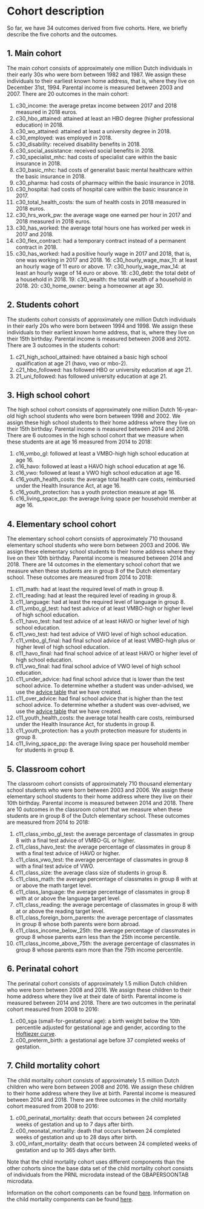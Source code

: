 # Cohort description
So far, we have 34 outcomes derived from five cohorts. Here, we briefly describe the five cohorts and the outcomes. 

## 1. Main cohort
The main cohort consists of approximately one million Dutch individuals in their early 30s who were born between 1982 and 1987. We assign these individuals to their earliest known home address, that is, where they live on December 31st, 1994. Parental income is measured between 2003 and 2007. There are 20 outcomes in the main cohort:

1. c30_income: the average pretax income between 2017 and 2018 measured in 2018 euros.
2. c30_hbo_attained: attained at least an HBO degree (higher professional education) in 2018.
3. c30_wo_attained: attained at least a university degree in 2018.
4. c30_employed: was employed in 2018.
5. c30_disability: received disability benefits in 2018. 
6. c30_social_assistance: received social benefits in 2018.
7. c30_specialist_mhc: had costs of specialist care within the basic insurance in 2018.
8. c30_basic_mhc: had costs of generalist basic mental healthcare within the basic insurance in 2018. 
9. c30_pharma: had costs of pharmacy within the basic insurance in 2018.
10. c30_hospital: had costs of hospital care within the basic insurance in 2017.
11. c30_total_health_costs: the sum of health costs in 2018 measured in 2018 euros.
12. c30_hrs_work_pw: the average wage one earned per hour in 2017 and 2018 measured in 2018 euros.
13. c30_has_worked: the average total hours one has worked per week in 2017 and 2018.
14. c30_flex_contract: had a temporary contract instead of a permanent contract in 2018. 
15. c30_has_worked: had a positive hourly wage in 2017 and 2018, that is, one was working in 2017 and 2018.
16: c30_hourly_wage_max_11: at least an hourly wage of 11 euro or above. 
17: c30_hourly_wage_max_14: at least an hourly wage of 14 euro or above. 
18: c30_debt: the total debt of a household in 2018. 
19: c30_wealth: the total wealth of a household in 2018. 
20: c30_home_owner: being a homeowner at age 30. 

## 2. Students cohort
The students cohort consists of approximately one million Dutch individuals in their early 20s who were born between 1994 and 1998. We assign these individuals to their earliest known home address, that is, where they live on their 15th birthday. Parental income is measured between 2008 and 2012. There are 3 outcomes in the students cohort:

1. c21_high_school_attained: have obtained a basic high school qualification at age 21 (havo, vwo or mbo-2). 
2. c21_hbo_followed: has followed HBO or university education at age 21. 
3. 21_uni_followed: has followed university education at age 21.

## 3. High school cohort
The high school cohort consists of approximately one million Dutch 16-year-old high school students who were born between 1998 and 2002. We assign these high school students to their home address where they live on their 15th birthday. Parental income is measured between 2014 and 2018. There are 6 outcomes in the high school cohort that we measure when these students are at age 16 measured from 2014 to 2018:

1. c16_vmbo_gl: followed at least a VMBO-high high school education at age 16.
2. c16_havo: followed at least a HAVO high school education at age 16.
3. c16_vwo: followed at least a VWO high school education at age 16.
4. c16_youth_health_costs: the average total health care costs, reimbursed under the Health Insurance Act, at age 16. 
5. c16_youth_protection: has a youth protection measure at age 16. 
6. c16_living_space_pp: the average living space per household member at age 16. 

## 4. Elementary school cohort
The elementary school cohort consists of approximately 710 thousand elementary school students who were born between 2003 and 2006. We assign these elementary school students to their home address where they live on their 10th birthday. Parental income is measured between 2014 and 2018. There are 14 outcomes in the elementary school cohort that we measure when these students are in group 8 of the Dutch elementary school. These outcomes are measured from 2014 to 2018:
	
1. c11_math: had at least the required level of math in group 8.
2. c11_reading: had at least the required level of reading in group 8.
3. c11_language: had at least the required level of language in group 8.
4. c11_vmbo_gl_test: had test advice of at least VMBO-high or higher level of high school education.
5. c11_havo_test: had test advice of at least HAVO or higher level of high school education.
6. c11_vwo_test: had test advice of VWO level of high school education.
7. c11_vmbo_gl_final: had final school advice of at least VMBO-high plus or higher level of high school education.
8. c11_havo_final: had final school advice of at least HAVO or higher level of high school education.
9. c11_vwo_final: had final school advice of VWO level of high school education.
10. c11_under_advice: had final school advice that is lower than the test school advice. To determine whether a student was under-advised, we use the [advice table]( https://github.com/sodascience/kansenkaart_preprocessing/blob/main/resources/vo_advisering.xlsx) that we have created. 
11. c11_over_advice: had final school advice that is higher than the test school advice. To determine whether a student was over-advised, we use the [advice table]( https://github.com/sodascience/kansenkaart_preprocessing/blob/main/resources/vo_advisering.xlsx) that we have created.
12. c11_youth_health_costs: the average total health care costs, reimbursed under the Health Insurance Act, for students in group 8. 
13. c11_youth_protection: has a youth protection measure for students in group 8. 
14. c11_living_space_pp: the average living space per household member for students in group 8. 

## 5. Classroom cohort
The classroom cohort consists of approximately 710 thousand elementary school students who were born between 2003 and 2006. We assign these elementary school students to their home address where they live on their 10th birthday. Parental income is measured between 2014 and 2018. There are 10 outcomes in the classroom cohort that we measure when these students are in group 8 of the Dutch elementary school. These outcomes are measured from 2014 to 2018:

1.	c11_class_vmbo_gl_test: the average percentage of classmates in group 8 with a final test advice of VMBO-GL or higher. 
2.	c11_class_havo_test: the average percentage of classmates in group 8 with a final test advice of HAVO or higher.
3.	c11_class_vwo_test: the average percentage of classmates in group 8 with a final test advice of VWO.
4.	c11_class_size: the average class size of students in group 8. 
5.	c11_class_math: the average percentage of classmates in group 8 with at or above the math target level.
6.	c11_class_language: the average percentage of classmates in group 8 with at or above the language target level.
7.	c11_class_reading: the average percentage of classmates in group 8 with at or above the reading target level.
8.	c11_class_foreign_born_parents: the average percentage of classmates in group 8 whose both parents were born abroad. 
9.	c11_class_income_below_25th: the average percentage of classmates in group 8 whose parents earn less than the 25th income percentile. 
10.	c11_class_income_above_75th: the average percentage of classmates in group 8 whose parents earn more than the 75th income percentile.

## 6. Perinatal cohort
The perinatal cohort consists of approximately 1.5 million Dutch children who were born between 2008 and 2016. We assign these children to their home address where they live at their date of birth. Parental income is measured between 2014 and 2018. There are two outcomes in the perinatal cohort measured from 2008 to 2016:

1. c00_sga (small-for-gestational age): a birth weight below the 10th percentile adjusted for gestational age and gender, according to the [Hoftiezer curve]( https://github.com/sodascience/kansenkaart_preprocessing/blob/cbs_updated/resources/Hoftiezer_Geboortegewicht%20curves.xlsx). 
2. c00_preterm_birth: a gestational age before 37 completed weeks of gestation. 

## 7. Child mortality cohort
The child mortality cohort consists of approximately 1.5 million Dutch children who were born between 2008 and 2016. We assign these children to their home address where they live at birth. Parental income is measured between 2014 and 2018. There are three outcomes in the child mortality cohort measured from 2008 to 2016:

1. c00_perinatal_mortality: death that occurs between 24 completed weeks of gestation and up to 7 days after birth.
2. c00_neonatal_mortality: death that occurs between 24 completed weeks of gestation and up to 28 days after birth.
3. c00_infant_mortality: death that occurs between 24 completed weeks of gestation and up to 365 days after birth.

Note that the child mortality cohort uses different components than the other cohorts since the base data set of the child mortality cohort consists of individuals from the PRNL microdata instead of the GBAPERSOONTAB microdata. 

Information on the cohort components can be found [here]( https://github.com/sodascience/kansenkaart_preprocessing/blob/cbs_updated/resources/documentation/COMPONENTS.md). Information on the child mortality components can be found [here]( https://github.com/sodascience/kansenkaart_preprocessing/blob/cbs_updated/resources/documentation/CHILD_MORTALITY_COHORT.md).